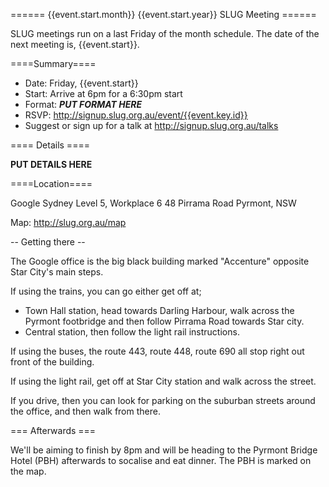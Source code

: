 ====== {{event.start.month}} {{event.start.year}} SLUG Meeting ======

SLUG meetings run on a last Friday of the month schedule. The date of the
next meeting is, {{event.start}}.

====Summary====

 * Date: Friday, {{event.start}}
 * Start: Arrive at 6pm for a 6:30pm start
 * Format: ***PUT FORMAT HERE***
 * RSVP: http://signup.slug.org.au/event/{{event.key.id}}
 * Suggest or sign up for a talk at http://signup.slug.org.au/talks

==== Details ====

**PUT DETAILS HERE**

====Location====

  Google Sydney
  Level 5, Workplace 6
  48 Pirrama Road
  Pyrmont, NSW

 Map: http://slug.org.au/map

-- Getting there --

The Google office is the big black building marked "Accenture" opposite
Star City's main steps.

If using the trains, you can go either get off at;

 * Town Hall station, head towards Darling Harbour, walk across the Pyrmont
   footbridge and then follow Pirrama Road towards Star city.
 * Central station, then follow the light rail instructions.

If using the buses, the route 443, route 448, route 690 all stop right out
front of the building.

If using the light rail, get off at Star City station and walk across the
street.

If you drive, then you can look for parking on the suburban streets around
the office, and then walk from there.

=== Afterwards ===

We'll be aiming to finish by 8pm and will be heading to the Pyrmont Bridge
Hotel (PBH) afterwards to socalise and eat dinner. The PBH is marked on the
map.
